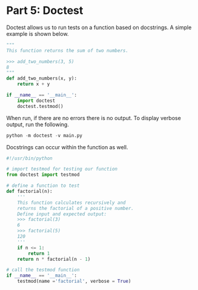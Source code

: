 # Part 5: Doctest

Doctest allows us to run tests on a function based on docstrings. A simple example is shown below.

```python
"""
This function returns the sum of two numbers.

>>> add_two_numbers(3, 5)
8
"""
def add_two_numbers(x, y):
    return x + y 

if __name__ == '__main__':
    import doctest
    doctest.testmod()
```

When run, if there are no errors there is no output. To display verbose output, run the following.

```python
python -m doctest -v main.py
```

Docstrings can occur within the function as well.

```python
#!/usr/bin/python

# import testmod for testing our function 
from doctest import testmod 

# define a function to test 
def factorial(n): 
    ''' 
    This function calculates recursively and 
	returns the factorial of a positive number. 
	Define input and expected output: 
	>>> factorial(3) 
	6
	>>> factorial(5) 
	120
	'''
    if n <= 1: 
        return 1
    return n * factorial(n - 1) 

# call the testmod function 
if __name__ == '__main__': 
    testmod(name ='factorial', verbose = True)
```